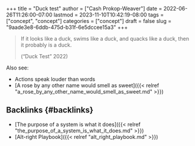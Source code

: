 +++
title = "Duck test"
author = ["Cash Prokop-Weaver"]
date = 2022-06-26T11:26:00-07:00
lastmod = 2023-11-10T10:42:19-08:00
tags = ["concept", "concept"]
categories = ["concept"]
draft = false
slug = "9aade3e8-6ddb-475d-b31f-6e5dccee15a3"
+++

> If it looks like a duck, swims like a duck, and quacks like a duck, then it probably is a duck.
>
> (“Duck Test” 2022)

Also see:

-   Actions speak louder than words
-   [A rose by any other name would smell as sweet]({{< relref "a_rose_by_any_other_name_would_smell_as_sweet.md" >}})


## Backlinks {#backlinks}

-   [The purpose of a system is what it does]({{< relref "the_purpose_of_a_system_is_what_it_does.md" >}})
-   [Alt-right Playbook]({{< relref "alt_right_playbook.md" >}})
